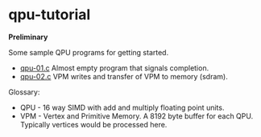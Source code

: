 qpu-tutorial
============

**Preliminary**

Some sample QPU programs for getting started.

* [qpu-01.c](qpu-01.c) Almost empty program that signals completion.
* [qpu-02.c](qpu-02.c) VPM writes and transfer of VPM to memory (sdram).

Glossary:

* QPU - 16 way SIMD with add and multiply floating point units.
* VPM - Vertex and Primitive Memory.  A 8192 byte buffer for each QPU.  Typically vertices would be processed here.

